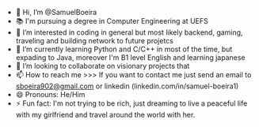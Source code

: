 - 👋 Hi, I’m @SamuelBoeira
- 📚 I'm pursuing a degree in Computer Engineering at UEFS
- 👀 I’m interested in coding in general but most likely backend, gaming, traveling and building network to future projetcs
- 🌱 I’m currently learning Python and C/C++ in most of the time, but expading to Java, moreover I'm B1 level English and learning japanese
- 💞️ I’m looking to collaborate on visionary projects that 
- 📫 How to reach me >>> If you want to contact me just send an email to sboeira902@gmail.com or linkedin (linkedin.com/in/samuel-boeira1)
- 😄 Pronouns: He/Him
- ⚡ Fun fact: I'm not trying to be rich, just dreaming to live a peaceful life with my girlfriend and travel around the world with her.

<!---
SamuelBoeira/SamuelBoeira is a ✨ special ✨ repository because its `README.md` (this file) appears on your GitHub profile.
You can click the Preview link to take a look at your changes.
--->
